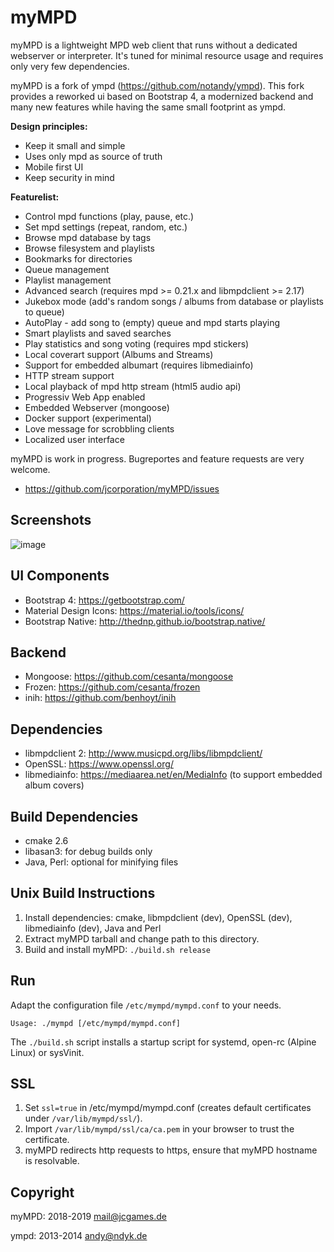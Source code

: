 myMPD
=====

myMPD is a lightweight MPD web client that runs without a dedicated webserver or interpreter. 
It's tuned for minimal resource usage and requires only very few dependencies.

myMPD is a fork of ympd (https://github.com/notandy/ympd).
This fork provides a reworked ui based on Bootstrap 4, a modernized backend and many new features while having the same small footprint as ympd.

**Design principles:**
 - Keep it small and simple
 - Uses only mpd as source of truth
 - Mobile first UI
 - Keep security in mind

**Featurelist:**
 - Control mpd functions (play, pause, etc.)
 - Set mpd settings (repeat, random, etc.)
 - Browse mpd database by tags
 - Browse filesystem and playlists
 - Bookmarks for directories
 - Queue management
 - Playlist management
 - Advanced search (requires mpd >= 0.21.x and libmpdclient >= 2.17)
 - Jukebox mode (add's random songs / albums from database or playlists to queue)
 - AutoPlay - add song to (empty) queue and mpd starts playing
 - Smart playlists and saved searches
 - Play statistics and song voting (requires mpd stickers)
 - Local coverart support (Albums and Streams)
 - Support for embedded albumart (requires libmediainfo)
 - HTTP stream support
 - Local playback of mpd http stream (html5 audio api)
 - Progressiv Web App enabled
 - Embedded Webserver (mongoose)
 - Docker support (experimental)
 - Love message for scrobbling clients
 - Localized user interface

myMPD is work in progress. Bugreportes and feature requests are very welcome.
 - https://github.com/jcorporation/myMPD/issues

Screenshots
-----------

![image](https://jcgames.de/stuff/myMPD/screenshots-2019-02-23.gif)

UI Components
-------------
 - Bootstrap 4: https://getbootstrap.com/
 - Material Design Icons: https://material.io/tools/icons/
 - Bootstrap Native: http://thednp.github.io/bootstrap.native/

Backend
-------
 - Mongoose: https://github.com/cesanta/mongoose
 - Frozen: https://github.com/cesanta/frozen
 - inih: https://github.com/benhoyt/inih

Dependencies
------------
 - libmpdclient 2: http://www.musicpd.org/libs/libmpdclient/
 - OpenSSL: https://www.openssl.org/
 - libmediainfo: https://mediaarea.net/en/MediaInfo (to support embedded album covers)

Build Dependencies
------------------
 - cmake 2.6
 - libasan3: for debug builds only
 - Java, Perl: optional for minifying files

Unix Build Instructions
-----------------------
1. Install dependencies: cmake, libmpdclient (dev), OpenSSL (dev), libmediainfo (dev), Java and Perl
2. Extract myMPD tarball and change path to this directory.
3. Build and install myMPD: ```./build.sh release```

Run
---------
Adapt the configuration file ```/etc/mympd/mympd.conf``` to your needs.
```
Usage: ./mympd [/etc/mympd/mympd.conf]
```
The ```./build.sh``` script installs a startup script for systemd, open-rc (Alpine Linux) or sysVinit.

SSL
---

1. Set ```ssl=true``` in /etc/mympd/mympd.conf (creates default certificates under ```/var/lib/mympd/ssl/```).
2. Import ```/var/lib/mympd/ssl/ca/ca.pem``` in your browser to trust the certificate.
3. myMPD redirects http requests to https, ensure that myMPD hostname is resolvable.

Copyright
---------

myMPD: 2018-2019 <mail@jcgames.de>

ympd: 2013-2014 <andy@ndyk.de>
